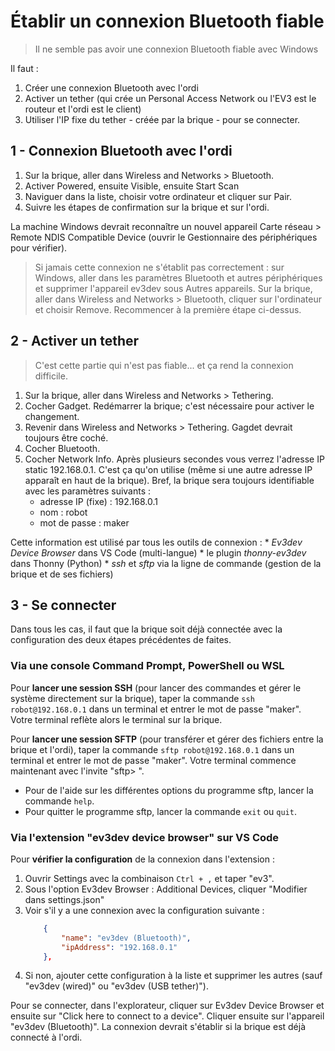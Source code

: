 # Établir un connexion Bluetooth fiable

>Il ne semble pas avoir une connexion Bluetooth fiable avec Windows

Il faut :

1. Créer une connexion Bluetooth avec l'ordi
1. Activer un tether (qui crée un Personal Access Network ou l'EV3 est le routeur et l'ordi est le client)
1. Utiliser l'IP fixe du tether - créée par la brique -  pour se connecter.

## 1 - Connexion Bluetooth avec l'ordi

1. Sur la brique, aller dans Wireless and Networks > Bluetooth.
1. Activer Powered, ensuite Visible, ensuite Start Scan
1. Naviguer dans la liste, choisir votre ordinateur et cliquer sur Pair.
1. Suivre les étapes de confirmation sur la brique et sur l'ordi.

La machine Windows devrait reconnaître un nouvel appareil Carte réseau > Remote NDIS Compatible Device (ouvrir le Gestionnaire des périphériques pour vérifier). 

>Si jamais cette connexion ne s'établit pas correctement : sur Windows, aller dans les paramètres Bluetooth et autres périphériques et supprimer l'appareil ev3dev sous Autres appareils. Sur la brique, aller dans Wireless and Networks > Bluetooth, cliquer sur l'ordinateur et choisir Remove. Recommencer à la première étape ci-dessus.

## 2 - Activer un tether

>C'est cette partie qui n'est pas fiable... et ça rend la connexion difficile.

1. Sur la brique, aller dans Wireless and Networks > Tethering.
1. Cocher Gadget. Redémarrer la brique; c'est nécessaire pour activer le changement.
1. Revenir dans Wireless and Networks > Tethering. Gagdet devrait toujours être coché.
1. Cocher Bluetooth.
1. Cocher Network Info. Après plusieurs secondes vous verrez l'adresse IP static 192.168.0.1. C'est ça qu'on utilise (même si une autre adresse IP apparaît en haut de la brique). Bref, la brique sera toujours identifiable avec les paramètres suivants :
    * adresse IP (fixe) : 192.168.0.1
    * nom : robot
    * mot de passe : maker
    
Cette information est utilisé par tous les outils de connexion :
    * *Ev3dev Device Browser* dans VS Code (multi-langue)
    * le plugin *thonny-ev3dev* dans Thonny (Python)
    * *ssh* et *sftp* via la ligne de commande (gestion de la brique et de ses fichiers)

## 3 - Se connecter

Dans tous les cas, il faut que la brique soit déjà connectée avec la configuration des deux étapes précédentes de faites.

### Via une console Command Prompt, PowerShell ou WSL

Pour **lancer une session SSH** (pour lancer des commandes et gérer le système directement sur la brique), taper la commande `ssh robot@192.168.0.1` dans un terminal et entrer le mot de passe "maker". Votre terminal reflète alors le terminal sur la brique.

Pour **lancer une session SFTP** (pour transférer et gérer des fichiers entre la brique et l'ordi), taper la commande `sftp robot@192.168.0.1` dans un terminal et entrer le mot de passe "maker". Votre terminal commence maintenant avec l'invite "sftp> ". 

* Pour de l'aide sur les différentes options du programme sftp, lancer la commande `help`.
* Pour quitter le programme sftp, lancer la commande `exit` ou `quit`.

### Via l'extension "ev3dev device browser" sur VS Code

Pour **vérifier la configuration** de la connexion dans l'extension :

1. Ouvrir Settings avec la combinaison `Ctrl + ,` et taper "ev3".
1. Sous l'option Ev3dev Browser : Additional Devices, cliquer  "Modifier dans settings.json"
1. Voir s'il y a une connexion avec la configuration suivante :
    ```json
        {
            "name": "ev3dev (Bluetooth)",
            "ipAddress": "192.168.0.1"
        },
    ```
1. Si non, ajouter cette configuration à la liste et supprimer les autres (sauf "ev3dev (wired)" ou "ev3dev (USB tether)").

Pour se connecter, dans l'explorateur, cliquer sur Ev3dev Device Browser et ensuite sur "Click here to connect to a device". Cliquer ensuite sur l'appareil "ev3dev (Bluetooth)". La connexion devrait s'établir si la brique est déjà connecté à l'ordi.
